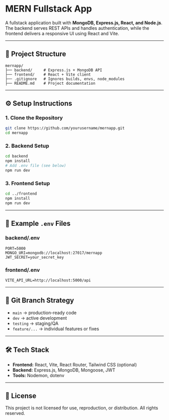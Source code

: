 # MERN Fullstack App

A fullstack application built with **MongoDB, Express.js, React, and Node.js**. The backend serves REST APIs and handles authentication, while the frontend delivers a responsive UI using React and Vite.

---

## 📁 Project Structure

```
mernapp/
├── backend/     # Express.js + MongoDB API
├── frontend/    # React + Vite client
├── .gitignore   # Ignores builds, envs, node_modules
├── README.md    # Project documentation
```

---

## ⚙️ Setup Instructions

### 1. Clone the Repository

```bash
git clone https://github.com/yourusername/mernapp.git
cd mernapp
```

### 2. Backend Setup

```bash
cd backend
npm install
# Add .env file (see below)
npm run dev
```

### 3. Frontend Setup

```bash
cd ../frontend
npm install
npm run dev
```

---

## 🔐 Example `.env` Files

### backend/.env

```
PORT=5000
MONGO_URI=mongodb://localhost:27017/mernapp
JWT_SECRET=your_secret_key
```

### frontend/.env

```
VITE_API_URL=http://localhost:5000/api
```

---

## 🌿 Git Branch Strategy

* `main` → production-ready code
* `dev` → active development
* `testing` → staging/QA
* `feature/...` → individual features or fixes

---

## 🛠️ Tech Stack

* **Frontend:** React, Vite, React Router, Tailwind CSS (optional)
* **Backend:** Express.js, MongoDB, Mongoose, JWT
* **Tools:** Nodemon, dotenv

---

## 📄 License

This project is not licensed for use, reproduction, or distribution. All rights reserved.
